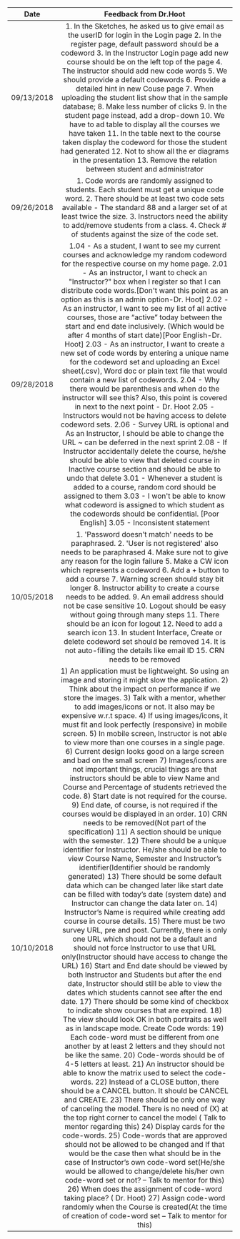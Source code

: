|    Date    |                                                                                                                                                                                                                                                                                                                                                                                                                                                                                                                                                                                                                                                                                                                                                                                                                                                                                                                                                                                                                                                                                                                                                                                                                                                                                                                                                                                                                                                                                                                  Feedback from Dr.Hoot                                                                                                                                                                                                                                                                                                                                                                                                                                                                                                                                                                                                                                                                                                                                                                                                                                                                                                                                                                                                                                                                                                                                                                                                                                                                                                                                                                                                                                                                                                                 |
|:----------:|:------------------------------------------------------------------------------------------------------------------------------------------------------------------------------------------------------------------------------------------------------------------------------------------------------------------------------------------------------------------------------------------------------------------------------------------------------------------------------------------------------------------------------------------------------------------------------------------------------------------------------------------------------------------------------------------------------------------------------------------------------------------------------------------------------------------------------------------------------------------------------------------------------------------------------------------------------------------------------------------------------------------------------------------------------------------------------------------------------------------------------------------------------------------------------------------------------------------------------------------------------------------------------------------------------------------------------------------------------------------------------------------------------------------------------------------------------------------------------------------------------------------------------------------------------------------------------------------------------------------------------------------------------------------------------------------------------------------------------------------------------------------------------------------------------------------------------------------------------------------------------------------------------------------------------------------------------------------------------------------------------------------------------------------------------------------------------------------------------------------------------------------------------------------------------------------------------------------------------------------------------------------------------------------------------------------------------------------------------------------------------------------------------------------------------------------------------------------------------------------------------------------------------------------------------------------------------------------------------------------------------------------------------------------------------------------------------------------------------------------------------------------------------------------------------------------------------------------------------------------------------------------------------------------------------------------------------------------------------------------------------------------------------------------------------:|
| 09/13/2018 | 1. In the Sketches, he asked us to give email as the userID for login in the Login page 2. In the register page, default password should be a codeword 3. In the Instructor Login page add new course should be on the left top of the page 4. The instructor should add new code words 5. We should provide a default codewords 6. Provide a detailed hint in new Couse page 7. When uploading the student list show that in the sample database; 8. Make less number of clicks 9. In the student page instead, add a drop-down 10. We have to ad table to display all the courses we have taken 11. In the table next to the course taken display the codeword for those the student had generated 12. Not to show all the er diagrams in the presentation 13. Remove the relation between student and administrator                                                                                                                                                                                                                                                                                                                                                                                                                                                                                                                                                                                                                                                                                                                                                                                                                                                                                                                                                                                                                                                                                                                                                                                                                                                                                                                                                                                                                                                                                                                                                                                                                                                                                                                                                                                                                                                                                                                                                                                                                                                                                                                                                                                                                                 |
| 09/26/2018 | 1. Code words are randomly assigned to students.  Each student must get a unique code word.   2. There should be at least two code sets available - The standard 88 and a larger set of at least twice the size. 3. Instructors need the ability to add/remove students from a class. 4. Check # of students against the size of the code set.                                                                                                                                                                                                                                                                                                                                                                                                                                                                                                                                                                                                                                                                                                                                                                                                                                                                                                                                                                                                                                                                                                                                                                                                                                                                                                                                                                                                                                                                                                                                                                                                                                                                                                                                                                                                                                                                                                                                                                                                                                                                                                                                                                                                                                                                                                                                                                                                                                                                                                                                                                                                                                                                                                         |
| 09/28/2018 |  1.04 - As a student, I want to see my current courses and acknowledge my random codeword for the respective course on my home page. 2.01 - As an instructor, I want to check an "Instructor?" box when I register so that I can distribute code words.[Don't want this point as an option as this is an admin option-Dr. Hoot] 2.02 - As an instructor, I want to see my list of all active courses, those are “active” today between the start and end date inclusively. (Which would be after 4 months of start date)[Poor English-Dr. Hoot] 2.03 - As an instructor, I want to create a new set of code words by entering a unique name for the codeword set and uploading an Excel sheet(.csv), Word doc or plain text file that would contain a new list of codewords. 2.04 - Why there would be parenthesis and when do the instructor will see this? Also, this point is covered in next to the next point - Dr. Hoot 2.05 - Instructors would not be having access to delete codeword sets. 2.06 - Survey URL is optional and As an Instructor, I should be able to change the URL ~ can be deferred in the next sprint 2.08 - If Instructor accidentally delete the course, he/she should be able to view that deleted course in Inactive course section and should be able to undo that delete 3.01 - Whenever a student is added to a course, random cord should be assigned to them 3.03 - I won't be able to know what codeword is assigned to which student as the codewords should be confidential. [Poor English] 3.05 - Inconsistent statement                                                                                                                                                                                                                                                                                                                                                                                                                                                                                                                                                                                                                                                                                                                                                                                                                                                                                                                                                                                                                                                                                                                                                                                                                                                                                                                                                                                                                                                                                       |
| 10/05/2018 | 1. 'Password doesn’t match' needs to be paraphrased. 2. 'User is not registered' also needs to be paraphrased 4. Make sure not to give any reason for the login failure 5. Make a CW icon which represents a codeword 6. Add a + button to add a course 7. Warning screen should stay bit longer 8. Instructor ability to create a course needs to be added. 9. An email address should not be case sensitive 10. Logout should be easy without going through many steps 11. There should be an icon for logout 12. Need to add a search icon 13. In student Interface, Create or delete codeword set should be removed 14. It is not auto-filling the details like email ID 15. CRN needs to be removed                                                                                                                                                                                                                                                                                                                                                                                                                                                                                                                                                                                                                                                                                                                                                                                                                                                                                                                                                                                                                                                                                                                                                                                                                                                                                                                                                                                                                                                                                                                                                                                                                                                                                                                                                                                                                                                                                                                                                                                                                                                                                                                                                                                                                                                                                                                                               |
| 10/10/2018 | 1) An application must be lightweight. So using an image and storing it might slow the application. 2) Think about the impact on performance if we store the images. 3) Talk with a mentor, whether to add images/icons or not. It also may be expensive w.r.t space. 4) If using images/icons, it must fit and look perfectly (responsive) in mobile screen. 5) In mobile screen, Instructor is not able to view more than one courses in a single page. 6) Current design looks good on a large screen and bad on the small screen 7) Images/icons are not important things, crucial things are that instructors should be able to view Name and Course and Percentage of students retrieved the code. 8) Start date is not required for the course. 9) End date, of course, is not required if the courses would be displayed in an order. 10) CRN needs to be removed(Not part of the specification) 11) A section should be unique with the semester. 12) There should be a unique identifier for Instructor. He/she should be able to view Course Name, Semester and Instructor’s identifier(Identifier should be randomly generated) 13) There should be some default data which can be changed later like start date can be filled with today’s date (system date) and Instructor can change the data later on. 14) Instructor’s Name is required while creating add course in course details. 15) There must be two survey URL, pre and post. Currently, there is only one URL which should not be a default and should not force Instructor to use that URL only(Instructor should have access to change the URL) 16) Start and End date should be viewed by both Instructor and Students but after the end date, Instructor should still be able to view the dates which students cannot see after the end date. 17) There should be some kind of checkbox to indicate show courses that are expired. 18) The view should look OK in both portraits as well as in landscape mode. Create Code words: 19) Each code-word must be different from one another by at least 2 letters and they should not be like the same. 20) Code-words should be of 4-5 letters at least. 21) An instructor should be able to know the matrix used to select the code-words. 22) Instead of a CLOSE button, there should be a CANCEL button. It should be CANCEL and CREATE. 23) There should be only one way of canceling the model. There is no need of (X) at the top right corner to cancel the model ( Talk to mentor regarding this) 24) Display cards for the code-words. 25) Code-words that are approved should not be allowed to be changed and If that would be the case then what should be in the case of Instructor’s own code-word set(He/she would be allowed to change/delete his/her own code-word set or not? – Talk to mentor for this) 26) When does the assignment of code-word taking place? ( Dr. Hoot) 27) Assign code-word randomly when the Course is created(At the time of creation of code-word set – Talk to mentor for this) |
